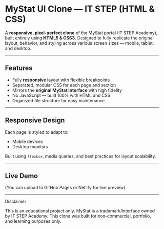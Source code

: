 # MyStat UI Clone — IT STEP (HTML & CSS)

A **responsive, pixel-perfect clone** of the MyStat portal (IT STEP Academy), built entirely using **HTML5 & CSS3**. Designed to fully replicate the original layout, behavior, and styling across various screen sizes — mobile, tablet, and desktop.

---

## Features

- Fully **responsive** layout with flexible breakpoints
- Separated, modular CSS for each page and section
- Mirrors the **original MyStat interface** with high fidelity
- No JavaScript — built 100% with HTML and CSS
- Organized file structure for easy maintenance

---

## Responsive Design

Each page is styled to adapt to:
- Mobile devices
- Desktop monitors

Built using `flexbox`, media queries, and best practices for layout scalability.

---

## Live Demo

(You can upload to GitHub Pages or Netlify for live preview)

---

Disclaimer

This is an educational project only. MyStat is a trademark/interface owned by IT STEP Academy. This clone was built for non-commercial, portfolio, and learning purposes only.
